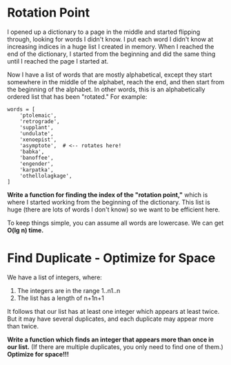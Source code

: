 # Rotation Point

I opened up a dictionary to a page in the middle and started flipping through, looking for words I didn't know. I put each word I didn't know at increasing indices in a huge list I created in memory. When I reached the end of the dictionary, I started from the beginning and did the same thing until I reached the page I started at.

Now I have a list of words that are mostly alphabetical, except they start somewhere in the middle of the alphabet, reach the end, and then start from the beginning of the alphabet. In other words, this is an alphabetically ordered list that has been "rotated." For example:

```
words = [
    'ptolemaic',
    'retrograde',
    'supplant',
    'undulate',
    'xenoepist',
    'asymptote',  # <-- rotates here!
    'babka',
    'banoffee',
    'engender',
    'karpatka',
    'othellolagkage',
]
```

**Write a function for finding the index of the "rotation point,"** which is where I started working from the beginning of the dictionary. This list is huge (there are lots of words I don't know) so we want to be efficient here.

To keep things simple, you can assume all words are lowercase. We can get **O(lg n) time.**

# Find Duplicate - Optimize for Space

We have a list of integers, where:

1. The integers are in the range 1..n1..n
2. The list has a length of n+1n+1

It follows that our list has at least one integer which appears at least twice. But it may have several duplicates, and each duplicate may appear more than twice.

**Write a function which finds an integer that appears more than once in our list.** (If there are multiple duplicates, you only need to find one of them.) **Optimize for space!!!**
